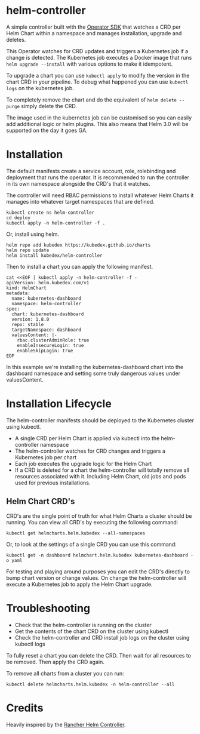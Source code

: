 # helm-controller

A simple controller built with the [Operator SDK](https://github.com/operator-framework/operator-sdk) that watches a CRD per Helm Chart within a namespace and manages installation, upgrade and deletes.

This Operator watches for CRD updates and triggers a Kubernetes job if a change is detected. The Kubernetes job executes a Docker image that runs `helm upgrade --install` with various options to make it idempotent.

To upgrade a chart you can use `kubectl apply` to modify the version in the chart CRD in your pipeline. To debug what happened you can use `kubectl logs` on the kubernetes job.

To completely remove the chart and do the equivalent of `helm delete --purge` simply delete the CRD.

The image used in the kubernetes job can be customised so you can easily add additional logic or helm plugins. This also means that Helm 3.0 will be supported on the day it goes GA.

# Installation

The default manifests create a service account, role, rolebinding and deployment that runs the operator. It is recommended to run the controller in its own namespace alongside the CRD's that it watches.

The controller will need RBAC permissions to install whatever Helm Charts it manages into whatever target namespaces that are defined.

```
kubectl create ns helm-controller
cd deploy
kubectl apply -n helm-controller -f .
```

Or, install using helm.

```
helm repo add kubedex https://kubedex.github.io/charts
helm repo update
helm install kubedex/helm-controller
```

Then to install a chart you can apply the following manifest.

```
cat <<EOF | kubectl apply -n helm-controller -f -
apiVersion: helm.kubedex.com/v1
kind: HelmChart
metadata:
  name: kubernetes-dashboard
  namespace: helm-controller
spec:
  chart: kubernetes-dashboard
  version: 1.8.0
  repo: stable
  targetNamespace: dashboard
  valuesContent: |-
    rbac.clusterAdminRole: true
    enableInsecureLogin: true
    enableSkipLogin: true
EOF
```

In this example we're installing the kubernetes-dashboard chart into the dashboard namespace and setting some truly dangerous values under valuesContent.


# Installation Lifecycle

The helm-controller manifests should be deployed to the Kubernetes cluster using kubectl.

* A single CRD per Helm Chart is applied via kubectl into the helm-controller namespace
* The helm-controller watches for CRD changes and triggers a Kubernetes job per chart
* Each job executes the upgrade logic for the Helm Chart
* If a CRD is deleted for a chart the helm-controller will totally remove all resources associated with it. Including Helm Chart, old jobs and pods used for previous installations.

## Helm Chart CRD's

CRD's are the single point of truth for what Helm Charts a cluster should be running. You can view all CRD's by executing the following command:

```
kubectl get helmcharts.helm.kubedex --all-namespaces
```

Or, to look at the settings of a single CRD you can use this command:

```
kubectl get -n dashboard helmchart.helm.kubedex kubernetes-dashboard -o yaml
```

For testing and playing around purposes you can edit the CRD's directly to bump chart version or change values. On change the helm-controller will execute a Kubernetes job to apply the Helm Chart upgrade.

# Troubleshooting

* Check that the helm-controller is running on the cluster
* Get the contents of the chart CRD on the cluster using kubectl
* Check the helm-controller and CRD install job logs on the cluster using kubectl logs

To fully reset a chart you can delete the CRD. Then wait for all resources to be removed. Then apply the CRD again.

To remove all charts from a cluster you can run:

```
kubectl delete helmcharts.helm.kubedex -n helm-controller --all
```

# Credits

Heavily inspired by the [Rancher Helm Controller](https://github.com/rancher/helm-controller).

